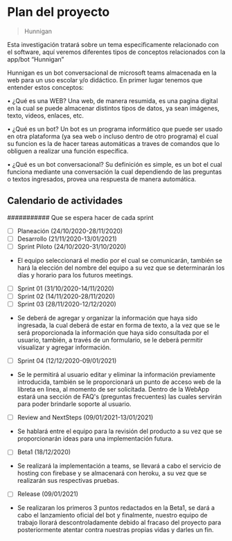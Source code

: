 # Plan del proyecto

> Hunnigan

Esta investigación tratará sobre un tema especificamente relacionado con el software, aquí veremos diferentes tipos de conceptos relacionados con la app/bot “Hunnigan”

Hunnigan es un bot conversacional de microsoft teams almacenada en la web para un uso escolar y/o didáctico. En primer lugar tenemos que entender estos conceptos:

•	¿Qué es una WEB? Una web, de manera resumida, es una pagina digital en la cual se puede almacenar distintos tipos de datos, ya sean imágenes, texto, videos, enlaces, etc.

•	¿Qué es un bot? Un bot es un programa informático que puede ser usado en otra plataforma (ya sea web o incluso dentro de otro programa) el cual su funcion es la de hacer tareas automáticas a traves de comandos que lo obliguen a realizar una función específica.

•	¿Qué es un bot conversacional? Su definición es simple, es un bot el cual funciona mediante una conversación la cual dependiendo de las preguntas o textos ingresados, provea una respuesta de manera automática.

## Calendario de actividades

########### Que se espera hacer de cada sprint

- [ ] Planeación (24/10/2020-28/11/2020)
- [ ] Desarrollo (21/11/2020-13/01/2021)
- [ ] Sprint Piloto (24/10/2020-31/10/2020)
- El equipo seleccionará el medio por el cual se comunicarán, también se hará la elección del nombre del equipo a su vez que se determinarán los días y horario para los futuros meetings.
- [ ] Sprint 01 (31/10/2020-14/11/2020)
- [ ] Sprint 02 (14/11/2020-28/11/2020)
- [ ] Sprint 03 (28/11/2020-12/12/2020)
- Se deberá de agregar y organizar la información que haya sido ingresada, la cual deberá de estar en forma de texto, a la vez que se le será proporcionada la información que haya sido consultada por el usuario, también, a través de un formulario, se le deberá permitir visualizar y agregar información.
- [ ] Sprint 04 (12/12/2020-09/01/2021)
- Se le permitirá al usuario editar y eliminar la información previamente introducida, también se le proporcionará un punto de acceso web de la libreta en linea, al momento de ser solicitada. Dentro de la WebApp estará una sección de FAQ's (preguntas frecuentes) las cuales servirán para poder brindarle soporte al usuario.
- [ ] Review and NextSteps (09/01/2021-13/01/2021)
- Se hablará entre el equipo para la revisión del producto a su vez que se proporcionarán ideas para una implementación futura.
- [ ] Beta1 (18/12/2020)
- Se realizará la implementación a teams, se llevará a cabo el servicio de hosting con firebase y se almacenará con heroku, a su vez que se realizarán sus respectivas pruebas.
- [ ] Release (09/01/2021)
- Se realizaran los primeros 3 puntos redactados en la Beta1, se dará a cabo el lanzamiento oficial del bot y finalmente, nuestro equipo de trabajo llorará descontroladamente debido al fracaso del proyecto para posteriormente atentar contra nuestras propias vidas y darles un fin.


